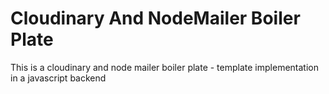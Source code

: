 # Cloudinary And NodeMailer Boiler Plate

 This is a cloudinary and node mailer boiler plate - template implementation in a javascript backend
